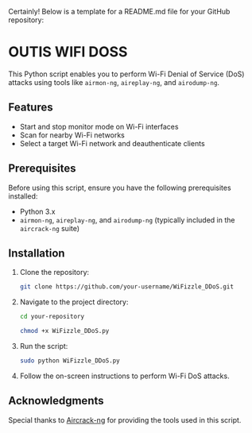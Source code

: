 Certainly! Below is a template for a README.md file for your GitHub repository:


# OUTIS WIFI DOSS

This Python script enables you to perform Wi-Fi Denial of Service (DoS) attacks using tools like `airmon-ng`, `aireplay-ng`, and `airodump-ng`.

## Features

- Start and stop monitor mode on Wi-Fi interfaces
- Scan for nearby Wi-Fi networks
- Select a target Wi-Fi network and deauthenticate clients

## Prerequisites

Before using this script, ensure you have the following prerequisites installed:

- Python 3.x
- `airmon-ng`, `aireplay-ng`, and `airodump-ng` (typically included in the `aircrack-ng` suite)

## Installation

1. Clone the repository:

   ```bash
   git clone https://github.com/your-username/WiFizzle_DDoS.git
   ```

2. Navigate to the project directory:

   ```bash
   cd your-repository
   
   chmod +x WiFizzle_DDoS.py
   ```



1. Run the script:

   ```bash
   sudo python WiFizzle_DDoS.py
   ```

2. Follow the on-screen instructions to perform Wi-Fi DoS attacks.



## Acknowledgments

Special thanks to [Aircrack-ng](https://www.aircrack-ng.org/) for providing the tools used in this script.
